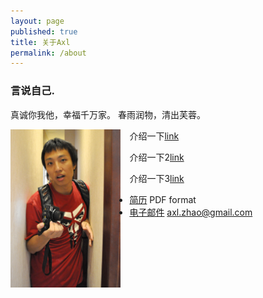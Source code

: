 ```yaml
---
layout: page
published: true
title: 关于Axl
permalink: /about
---
```


### 言说自己. 

真诚你我他，幸福千万家。
春雨润物，清出芙蓉。

<img src="/images/axl.jpg" style="width: 35%; float:left;margin:0 1em 1em 0;" alt="Axl Zhao" />

介绍一下[link](address)

介绍一下2[link](address)

介绍一下3[link](address)

- [简历](//justtest.pdf) PDF format
- [电子邮件](//mailto:axl.zhao@gmail.com) axl.zhao@gmail.com
